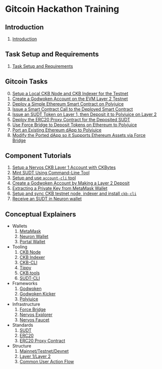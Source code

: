 # Gitcoin Hackathon Training

## Introduction

1. [Introduction](src/introduction/introduction.md)

## Task Setup and Requirements

1. [Task Setup and Requirements](src/task-setup-and-requirements/task-setup-and-requirements.md)

## Gitcoin Tasks

0. [Setup a Local CKB Node and CKB Indexer for the Testnet](src/tasks/0.setup.node.and.indexer.md)
1. [Create a Godwoken Account on the EVM Layer 2 Testnet](src/tasks/1.create.godwoken.account.md)
2. [Deploy a Simple Ethereum Smart Contract on Polyjuice](src/tasks/2.deploy.eth.contract.md)
3. [Issue a Smart Contract Call to the Deployed Smart Contract](src/tasks/3.issue.contract.call.md)
4. [Issue an SUDT Token on Layer 1, then Deposit it to Polyjuice on Layer 2](src/tasks/4.issue.sudt.deposit.md)
5. [Deploy the ERC20 Proxy Contract for the Deposited SUDT](src/tasks/5.deploy.erc20.proxy.contract.md)
6. [Use Force Bridge to Deposit Tokens on Ethereum to Polyjuice](src/tasks/6.use.force.bridge.to.deposit.md)
7. [Port an Existing Ethereum dApp to Polyjuice](src/tasks/7.port.eth.dapp.md)
8. [Modify the Ported dApp so it Supports Ethereum Assets via Force Bridge](src/tasks/8.modify.dapp.support.force.bridge.md)

## Component Tutorials

1. [Setup a Nervos CKB Layer 1 Account with CKBytes](src/component-tutorials/1.setup.account.in.ckb.cli.md)
2. [Mint SUDT Using Command-Line Tool](src/component-tutorials/2.issue.sudt.cli.md)
3. [Setup and use `account-cli` tool](src/component-tutorials/3.setup.and.use.account.cli.md)
4. [Create a Godwoken Account by Making a Layer 2 Deposit](src/component-tutorials/4.layer2.deposit.md)
5. [Extracting a Private Key from MetaMask Wallet](src/component-tutorials/5.extract.ethereum.private.key.md)
6. [Setup and sync CKB testnet node, indexer and install `ckb-cli`](src/component-tutorials/6.setup.testnet.node.md)
7. [Receive an SUDT in Neuron wallet](src/component-tutorials/7.receive.sudt.in.neuron.md)

## Conceptual Explainers

- Wallets
	1. [MetaMask](src/conceptual-explainers/wallets.md#metamask)
	2. [Neuron Wallet](src/conceptual-explainers/wallets.md#neuron-wallet)
	2. [Portal Wallet](src/conceptual-explainers/wallets.md#portal-wallet)
- Tooling
	1. [CKB Node](src/conceptual-explainers/tooling.md#ckb-node)
	2. [CKB Indexer](src/conceptual-explainers/tooling.md#ckb-indexer)
	3. [CKB-CLI](src/conceptual-explainers/tooling.md#ckb-cli)
	4. [Tippy](src/conceptual-explainers/tooling.md#tippy)
	5. [CKB.tools](src/conceptual-explainers/tooling.md#ckbtools)
	6. [SUDT-CLI](src/conceptual-explainers/tooling.md#sudt-cli)
- Frameworks
	1. [Godwoken](src/conceptual-explainers/frameworks.md#godwoken)
	2. [Godwoken Kicker](src/conceptual-explainers/frameworks.md#godwoken-kicker)
	3. [Polyjuice](src/conceptual-explainers/frameworks.md#polyjuice)
- Infrastructure
	1. [Force Bridge](src/conceptual-explainers/infrastructure.md#force-bridge)
	2. [Nervos Explorer](src/conceptual-explainers/infrastructure.md#nervos-explorer)
	3. [Nervos Faucet](src/conceptual-explainers/infrastructure.md#nervos-faucet)
- Standards
	1. [SUDT](src/conceptual-explainers/standards.md#sudt)
	2. [ERC20](src/conceptual-explainers/standards.md#erc20)
	3. [ERC20 Proxy Contract](src/conceptual-explainers/standards.md#erc20-proxy-contract)
- Structure
	1. [Mainnet/Testnet/Devnet](src/conceptual-explainers/structure.md#mainnet--testnet--devnet)
	2. [Layer 1/Layer 2](src/conceptual-explainers/structure.md#layer-1--layer-2)
	3. [Common User Action Flow](src/conceptual-explainers/structure.md#common-user-action-flow)
